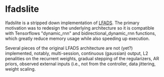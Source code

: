 lfadslite
============

lfadslite is a stripped down implementation of [LFADS](https://github.com/tensorflow/models/tree/master/research/lfads). The primary motivation was to redesign the underlying architecture so it is compatible with Tensorflows "dynamic_rnn" and bidirectional_dynamic_rnn functions, which greatly reduce memory usage while also speeding up execution.

Several pieces of the original LFADS architecture are not (yet?) implemented, notably, multi-session, continuous (gaussian) output, L2 penalities on the recurrent weights, gradual stepping of the regularizers, AR priors, observed external inputs (i.e., not from the controller, data jittering, weight scaling.